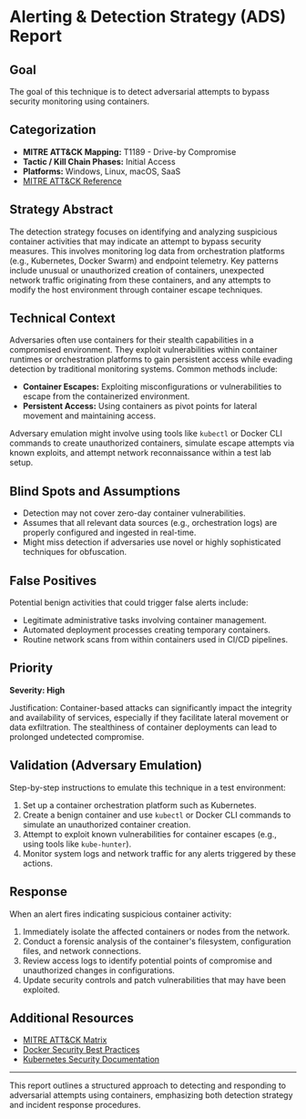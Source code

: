 # Alerting & Detection Strategy (ADS) Report

## Goal
The goal of this technique is to detect adversarial attempts to bypass security monitoring using containers.

## Categorization
- **MITRE ATT&CK Mapping:** T1189 - Drive-by Compromise
- **Tactic / Kill Chain Phases:** Initial Access
- **Platforms:** Windows, Linux, macOS, SaaS
- [MITRE ATT&CK Reference](https://attack.mitre.org/techniques/T1189)

## Strategy Abstract
The detection strategy focuses on identifying and analyzing suspicious container activities that may indicate an attempt to bypass security measures. This involves monitoring log data from orchestration platforms (e.g., Kubernetes, Docker Swarm) and endpoint telemetry. Key patterns include unusual or unauthorized creation of containers, unexpected network traffic originating from these containers, and any attempts to modify the host environment through container escape techniques.

## Technical Context
Adversaries often use containers for their stealth capabilities in a compromised environment. They exploit vulnerabilities within container runtimes or orchestration platforms to gain persistent access while evading detection by traditional monitoring systems. Common methods include:
- **Container Escapes:** Exploiting misconfigurations or vulnerabilities to escape from the containerized environment.
- **Persistent Access:** Using containers as pivot points for lateral movement and maintaining access.

Adversary emulation might involve using tools like `kubectl` or Docker CLI commands to create unauthorized containers, simulate escape attempts via known exploits, and attempt network reconnaissance within a test lab setup.

## Blind Spots and Assumptions
- Detection may not cover zero-day container vulnerabilities.
- Assumes that all relevant data sources (e.g., orchestration logs) are properly configured and ingested in real-time.
- Might miss detection if adversaries use novel or highly sophisticated techniques for obfuscation.

## False Positives
Potential benign activities that could trigger false alerts include:
- Legitimate administrative tasks involving container management.
- Automated deployment processes creating temporary containers.
- Routine network scans from within containers used in CI/CD pipelines.

## Priority
**Severity: High**

Justification: Container-based attacks can significantly impact the integrity and availability of services, especially if they facilitate lateral movement or data exfiltration. The stealthiness of container deployments can lead to prolonged undetected compromise.

## Validation (Adversary Emulation)
Step-by-step instructions to emulate this technique in a test environment:
1. Set up a container orchestration platform such as Kubernetes.
2. Create a benign container and use `kubectl` or Docker CLI commands to simulate an unauthorized container creation.
3. Attempt to exploit known vulnerabilities for container escapes (e.g., using tools like `kube-hunter`).
4. Monitor system logs and network traffic for any alerts triggered by these actions.

## Response
When an alert fires indicating suspicious container activity:
1. Immediately isolate the affected containers or nodes from the network.
2. Conduct a forensic analysis of the container's filesystem, configuration files, and network connections.
3. Review access logs to identify potential points of compromise and unauthorized changes in configurations.
4. Update security controls and patch vulnerabilities that may have been exploited.

## Additional Resources
- [MITRE ATT&CK Matrix](https://attack.mitre.org/)
- [Docker Security Best Practices](https://docs.docker.com/engine/security/)
- [Kubernetes Security Documentation](https://kubernetes.io/docs/concepts/security/) 

---

This report outlines a structured approach to detecting and responding to adversarial attempts using containers, emphasizing both detection strategy and incident response procedures.